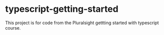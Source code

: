 # typescript-getting-started

This project is for code from the Pluralsight gettting started with typescript course.